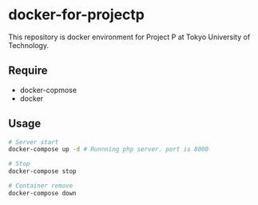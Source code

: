 # docker-for-projectp

This repository is docker environment for Project P at Tokyo University of Technology.

## Require

* docker-copmose
* docker

## Usage

```sh
# Server start
docker-compose up -d # Runnning php server. port is 8000

# Stop
docker-compose stop

# Container remove
docker-compose down
```
